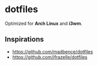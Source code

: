 dotfiles
========

Optimized for **Arch Linux** and **i3wm**.

Inspirations
------------

- https://github.com/madbence/dotfiles
- https://github.com/jfrazelle/dotfiles
